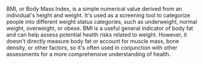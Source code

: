 BMI, or Body Mass Index, is a simple numerical value derived from an individual's height and weight. It's used as a screening tool to categorize people into different weight status categories, such as underweight, normal weight, overweight, or obese. BMI is a useful general indicator of body fat and can help assess potential health risks related to weight. However, it doesn't directly measure body fat or account for muscle mass, bone density, or other factors, so it's often used in conjunction with other assessments for a more comprehensive understanding of health. 
